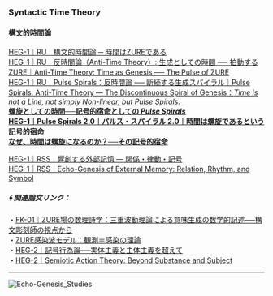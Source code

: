 ### Syntactic Time Theory  
#### 構文的時間論  
[HEG-1｜RU　構文的時間論 ─ 時間はZUREである](./articles/HEG-1_RU_Syntactic-Time-Theory.md)  
[HEG-1｜RU　反時間論（Anti-Time Theory）: 生成としての時間 ── 拍動するZURE｜Anti-Time Theory: Time as Genesis ── The Pulse of ZURE](./articles/HEG-1_RU_Anti-Time-Theory.md)  
[HEG-1｜RU　Pulse Spirals：反時間論 ── 断続する生成スパイラル｜Pulse Spirals: Anti-Time Theory — The Discontinuous Spiral of Genesis：*Time is not a Line, not simply Non-linear, but Pulse Spirals.*](./articles/HEG-1_RU_Pulse_Spirals.md)  
[**螺旋としての時間──記号的宿命としての _Pulse Spirals_**](https://camp-us.net/ATT-PS.html)  
[**HEG-1｜Pulse Spirals 2.0｜パルス・スパイラル 2.0｜時間は螺旋であるという記号的宿命**](https://camp-us.net/articles/HEG-1_RU_Pulse_Spirals-2.0)   
[**なぜ、時間は螺旋になるのか？──その記号的宿命**](https://camp-us.net/articles/HEG-1_RU_Time-as-Spiral.html)  

[HEG-1｜RSS　響創する外部記憶 ― 関係・律動・記号](./articles/HEG-1_RRS_Echo-Genesis-of-External-Memory_JP.md)  
[HEG-1｜RSS　Echo-Genesis of External Memory: Relation, Rhythm, and Symbol](./articles/HEG-1_RRS_Echo-Genesis-of-External-Memory_EN.md)  

##### 🌀 関連論文リンク：  
・[FK-01｜ZURE場の数理詩学：三重波動理論による意味生成の数学的記述──構文彫刻師の視点から](./articles/FK-01_ZURE_Field_Poetics.md)  
・[ZURE感染波モデル：観測＝感染の理論](./articles/ZURE_Infection-Wave-Model.md)  
・[HEG-2｜記号行為論──実体主義と主体主義を超えて](./articles/HEG-2_SAT_JP.md)  
・[HEG-2｜Semiotic Action Theory: Beyond Substance and Subject](./articles/HEG-2_SAT_EN.md)  

---
![Echo-Genesis_Studies](./assets/Echo-Genesis_Studies.png)